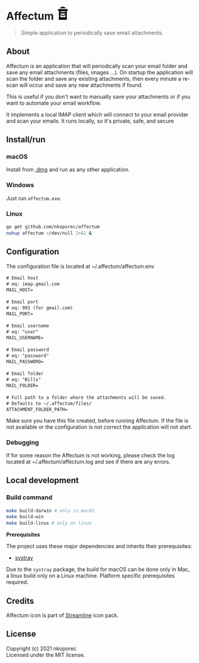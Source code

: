 # Affectum ![Affectum](./assets/affectum.png)

> Simple application to periodically save email attachments.

## About

Affectum is an application that will periodically scan your email folder and save any email attachments (files, images ...). On startup the application will scan the folder and save any existing attachments, then every minute a re-scan will occur and save any new attachments if found.

This is useful if you don't want to manually save your attachments or if you want to automate your email workflow.

It implements a local IMAP client which will connect to your email provider and scan your emails. It runs locally, so it's private, safe, and secure

## Install/run

### macOS

Install from [.dmg](https://github.com/nkoporec/affectum/releases) and run as any other application.

### Windows

Just run `affectum.exe`.

### Linux

```bash
go get github.com/nkoporec/affectum
nohup affectum >/dev/null 2>&1 &
```

## Configuration

The configuration file is located at ~/.affectum/affectum.env

```env
# Email host
# eq: imap.gmail.com
MAIL_HOST=

# Email port
# eq: 993 (for gmail.com)
MAIL_PORT=

# Email username
# eq: "user"
MAIL_USERNAME=

# Email password
# eq: "password"
MAIL_PASSWORD=

# Email folder
# eq: "Bills"
MAIL_FOLDER=

# Full path to a folder where the attachments will be saved.
# Defaults to ~/.affectum/files/
ATTACHMENT_FOLDER_PATH=
```

Make sure you have this file created, before running Affectum. If the file is not available or the configuration is not correct the application will not start.

### Debugging

If for some reason the Affectum is not working, please check the log located at ~/.affectum/affectum.log and see if there are any errors.

## Local development

### Build command

```bash
make build-darwin # only in macOS
make build-win
make build-linux # only on linux
```

**Prerequisites**

The project uses these major dependencies and inherits their prerequisites:

- [systray](https://github.com/getlantern/systray)

Due to the `systray` package, the build for macOS can be done only in Mac, a linux build only on a Linux machine. Platform specific prerequisites required.

## Credits ##

Affectum icon is part of [Streamline](https://streamlinehq.com) icon pack.

## License ##

Copyright (c) 2021 nkoporec <br>
Licensed under the MIT license.

